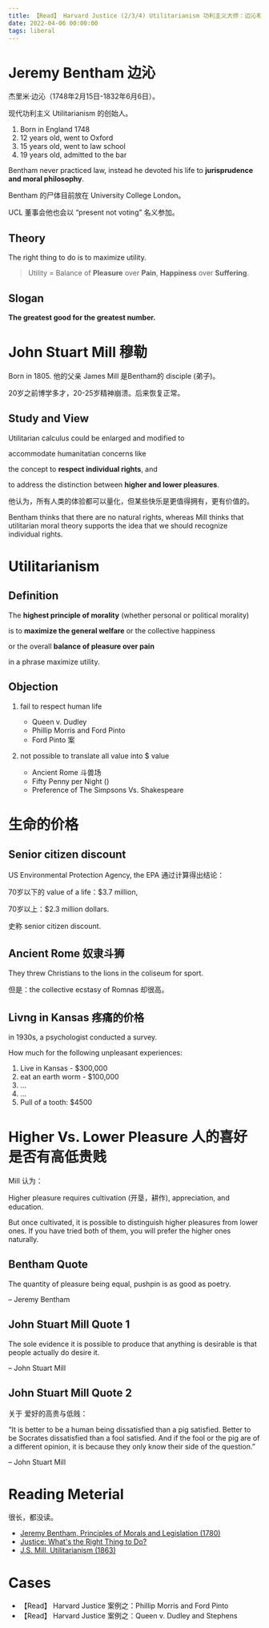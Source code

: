 ```yaml
---
title: 【Read】 Harvard Justice (2/3/4) Utilitarianism 功利主义大师：边沁和穆勒
date: 2022-04-06 00:00:00
tags: liberal
---
```


# Jeremy Bentham 边沁

杰里米·边沁（1748年2月15日-1832年6月6日）。

现代功利主义 Utilitarianism 的创始人。

1. Born in England 1748
1. 12 years old, went to Oxford
1. 15 years old, went to law school
1. 19 years old, admitted to the bar

Bentham never practiced law, instead he devoted his life to __jurisprudence and moral philosophy__.

Bentham 的尸体目前放在 University College London。

UCL 董事会他也会以 “present not voting” 名义参加。

## Theory

The right thing to do is to maximize utility. 

> Utility = Balance of __Pleasure__ over __Pain__, __Happiness__ over __Suffering__.

## Slogan

__The greatest good for the greatest number.__

# John Stuart Mill 穆勒

Born in 1805. 他的父亲 James Mill 是Bentham的 disciple (弟子)。

20岁之前博学多才，20-25岁精神崩溃。后来恢复正常。

## Study and View

Utilitarian calculus could be enlarged and modified to

accommodate humanitatian concerns like 

the concept to __respect individual rights__, and 

to address the distinction between __higher and lower pleasures__.

他认为，所有人类的体验都可以量化，但某些快乐是更值得拥有，更有价值的。

Bentham thinks that there are no natural rights, whereas Mill thinks that utilitarian moral theory supports the idea that we should recognize individual rights. 

# Utilitarianism

## Definition

The __highest principle of morality__ (whether personal or political morality)

is to __maximize the general welfare__ or the collective happiness

or the overall __balance of pleasure over pain__

in a phrase maximize utility.

## Objection

1. fail to respect human life
    * Queen v. Dudley
    * Phillip Morris and Ford Pinto
    * Ford Pinto 案

1. not possible to translate all value into $ value
    * Ancient Rome 斗兽场
    * Fifty Penny per Night ()
    * Preference of The Simpsons Vs. Shakespeare

# 生命的价格

## Senior citizen discount

US Environmental Protection Agency, the EPA 通过计算得出结论：

70岁以下的 value of a life：$3.7 million,

70岁以上：$2.3 million dollars.

史称 senior citizen discount.

## Ancient Rome 奴隶斗狮

They threw Christians to the lions in the coliseum for sport. 

但是：the collective ecstasy of Romnas 却很高。

## Livng in Kansas 疼痛的价格

in 1930s, a psychologist conducted a survey. 

How much for the following unpleasant experiences: 

1. Live in Kansas - $300,000
1. eat an earth worm - $100,000
1. ...
1. ...
1. Pull of a tooth: $4500

# Higher Vs. Lower Pleasure 人的喜好是否有高低贵贱

Mill 认为：

Higher pleasure requires cultivation (开垦，耕作), appreciation, and education. 

But once cultivated, it is possible to distinguish higher pleasures from lower ones. If you have tried both of them, you will prefer the higher ones naturally.

## Bentham Quote

The quantity of pleasure being equal, pushpin is as good as poetry. 

– Jeremy Bentham

## John Stuart Mill Quote 1

The sole evidence it is possible to produce that anything is desirable is that people actually do desire it. 

– John Stuart Mill

## John Stuart Mill Quote 2

关于 爱好的高贵与低贱：

“It is better to be a human being dissatisfied than a pig satisfied. Better to be Socrates dissatisfied than a fool satisfied. And if the fool or the pig are of a different opinion, it is because they only know their side of the question.”

– John Stuart Mill

# Reading Meterial

很长，都没读。

* [Jeremy Bentham, Principles of Morals and Legislation (1780)](https://learning.edx.org/course/course-v1:HarvardX+ER22.1x+2T2021/block-v1:HarvardX+ER22.1x+2T2021+type@sequential+block@c6828de7461a416381457d1eced938dc/block-v1:HarvardX+ER22.1x+2T2021+type@vertical+block@b0048dfca2ce4c0cbd3a5a976c771318)
* [Justice: What's the Right Thing to Do?](https://courses.edx.org/assets/courseware/v1/108377f2dc8b1fe6019d7f5422d189ab/asset-v1:HarvardX+ER22.1x+2T2021+type@asset+block/Chapter_2_-_Utilitarianism__37-46_.pdf)
* [J.S. Mill, Utilitarianism (1863)](https://learning.edx.org/course/course-v1:HarvardX+ER22.1x+2T2021/block-v1:HarvardX+ER22.1x+2T2021+type@sequential+block@2a519ad7807f4d63ae2ffe055ba05b1d/block-v1:HarvardX+ER22.1x+2T2021+type@vertical+block@98079bb7c4d44e1787b271f9139206d7)

# Cases

* 【Read】 Harvard Justice 案例之：Phillip Morris and Ford Pinto
* 【Read】 Harvard Justice 案例之：Queen v. Dudley and Stephens
